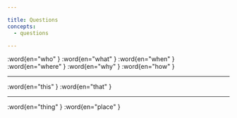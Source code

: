 ```yaml
---

title: Questions
concepts:
  - questions

---
```


:word{en="who" }
:word{en="what" }
:word{en="when" }
:word{en="where" }
:word{en="why" }
:word{en="how" }

--------------------------------------------------

:word{en="this" }
:word{en="that" }

--------------------------------------------------

:word{en="thing" }
:word{en="place" }
